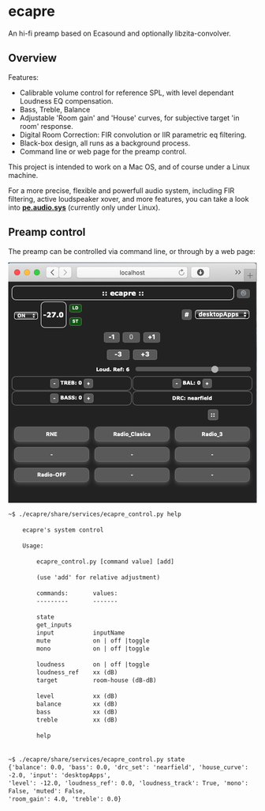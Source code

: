 # ecapre

An hi-fi preamp based on Ecasound and optionally libzita-convolver.


## Overview

Features:

 - Calibrable volume control for reference SPL, with level dependant Loudness EQ compensation.
 - Bass, Treble, Balance
 - Adjustable 'Room gain' and 'House' curves, for subjective target 'in room' response.
 - Digital Room Correction: FIR convolution or IIR parametric eq filtering.
 - Black-box design, all runs as a background process.
 - Command line or web page for the preamp control.

This project is intended to work on a Mac OS, and of course under a Linux machine.

For a more precise, flexible and powerfull audio system, including FIR filtering, active loudspeaker xover, and more features, you can take a look into **[pe.audio.sys](https://github.com/Rsantct/pe.audio.sys)** (currently only under Linux).


## Preamp control

The preamp can be controlled via command line, or through by a web page:

<a href="url"><img src="https://github.com/Rsantct/ecapre/blob/master/doc/ecapre%20control%20web.png" align="center" width="640" ></a>


    ~$ ./ecapre/share/services/ecapre_control.py help

        ecapre's system control

        Usage:

            ecapre_control.py [command value] [add]

            (use 'add' for relative adjustment)

            commands:       values:
            ---------       -------

            state
            get_inputs
            input           inputName
            mute            on | off |toggle
            mono            on | off |toggle

            loudness        on | off |toggle
            loudness_ref    xx (dB)
            target          room-house (dB-dB)

            level           xx (dB)
            balance         xx (dB)
            bass            xx (dB)
            treble          xx (dB)

            help


    ~$ ./ecapre/share/services/ecapre_control.py state
    {'balance': 0.0, 'bass': 0.0, 'drc_set': 'nearfield', 'house_curve': -2.0, 'input': 'desktopApps', 
    'level': -12.0, 'loudness_ref': 0.0, 'loudness_track': True, 'mono': False, 'muted': False, 
    'room_gain': 4.0, 'treble': 0.0}
    

